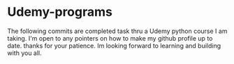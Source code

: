 # Udemy-programs
The following commits are completed task thru a Udemy python course I am taking. I'm open to any pointers on how to make my github profile up to date. thanks for your patience. Im looking forward to learning and building with you all. 
